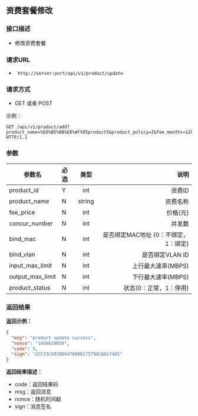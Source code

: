 ## 资费套餐修改


### 接口描述

- 修改资费套餐

### 请求URL

- ` http://server:port/api/v1/product/update `

### 请求方式

- GET 或者 POST

示例：


    GET /api/v1/product/add?product_name=%E6%B5%8B%E8%AF%95product5&product_policy=2&fee_months=12&fee_times=0&fee_flows=0&fee_price=12&concur_number=3&bind_mac=1&bind_vlan=1&input_max_limit=12&output_max_limit=25&product_status=0&sign=EFB09A8FCAEBD6D928901E7D875613B4 HTTP/1.1

### 参数

| 参数名 | 必选 | 类型 | 说明 |
|---|:---|:---:|---:|
| product_id | Y | int |资费ID |
| product_name | N | string |资费名称 |
| fee_price | N | int |价格(元) |
| concur_number | N | int |并发数 |
| bind_mac | N | int |是否绑定MAC地址 (0：不绑定，1：绑定)|
| bind_vlan | N | int |是否绑定VLAN ID |
| input_max_limit | N | int |上行最大速率(MBPS) |
| output_max_limit | N | int |下行最大速率(MBPS) |
| product_status | N | int |状态(0：正常，1：停用) |

### 返回结果

**返回示例：**

~~~json
{
  "msg": "product update success",
  "nonce": "1458620859",
  "code": 0,
  "sign": "2CF23C9936D94706BEC75798CA617485"
}
  ~~~

**返回结果描述：**

- code：返回结果码
- msg：返回消息
- nonce：随机时间戳
- sign：消息签名
